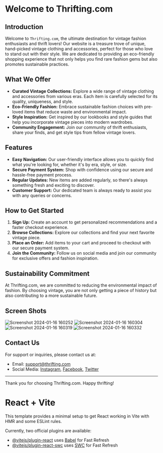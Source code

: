 # Welcome to Thrifting.com

## Introduction
Welcome to `Thrifting.com`, the ultimate destination for vintage fashion enthusiasts and thrift lovers! Our website is a treasure trove of unique, hand-picked vintage clothing and accessories, perfect for those who love to stand out with their style. We are dedicated to providing an eco-friendly shopping experience that not only helps you find rare fashion gems but also promotes sustainable practices.

## What We Offer
- **Curated Vintage Collections:** Explore a wide range of vintage clothing and accessories from various eras. Each item is carefully selected for its quality, uniqueness, and style.
- **Eco-Friendly Fashion:** Embrace sustainable fashion choices with pre-loved items that reduce waste and environmental impact.
- **Style Inspiration:** Get inspired by our lookbooks and style guides that help you incorporate vintage pieces into modern wardrobes.
- **Community Engagement:** Join our community of thrift enthusiasts, share your finds, and get style tips from fellow vintage lovers.

## Features
- **Easy Navigation:** Our user-friendly interface allows you to quickly find what you're looking for, whether it's by era, style, or size.
- **Secure Payment System:** Shop with confidence using our secure and hassle-free payment process.
- **Regular Updates:** New items are added regularly, so there's always something fresh and exciting to discover.
- **Customer Support:** Our dedicated team is always ready to assist you with any queries or concerns.

## How to Get Started
1. **Sign Up:** Create an account to get personalized recommendations and a faster checkout experience.
2. **Browse Collections:** Explore our collections and find your next favorite vintage piece.
3. **Place an Order:** Add items to your cart and proceed to checkout with our secure payment system.
4. **Join the Community:** Follow us on social media and join our community for exclusive offers and fashion inspiration.

## Sustainability Commitment
At Thrifting.com, we are committed to reducing the environmental impact of fashion. By choosing vintage, you are not only getting a piece of history but also contributing to a more sustainable future.

## Screen Shots
![Screenshot 2024-01-16 160252](https://github.com/Trevis-Williams/Trevis-book-search-engine/assets/135195221/34b53b52-f8c1-498a-a1ea-08f447159a43)
![Screenshot 2024-01-16 160304](https://github.com/Trevis-Williams/Trevis-book-search-engine/assets/135195221/772d20c4-a44e-4f3c-a661-2b95e41842dd)
![Screenshot 2024-01-16 160319](https://github.com/Trevis-Williams/Trevis-book-search-engine/assets/135195221/b333528f-d951-4d94-86d6-5788bc357d86)
![Screenshot 2024-01-16 160332](https://github.com/Trevis-Williams/Trevis-book-search-engine/assets/135195221/6044ef6d-7b64-4ea7-aa16-b8e01a1e4470)

## Contact Us
For support or inquiries, please contact us at:
- Email: support@thrifting.com
- Social Media: [Instagram](#), [Facebook](#), [Twitter](#)

---

Thank you for choosing Thrifting.com. Happy thrifting!


# React + Vite

This template provides a minimal setup to get React working in Vite with HMR and some ESLint rules.

Currently, two official plugins are available:

- [@vitejs/plugin-react](https://github.com/vitejs/vite-plugin-react/blob/main/packages/plugin-react/README.md) uses [Babel](https://babeljs.io/) for Fast Refresh
- [@vitejs/plugin-react-swc](https://github.com/vitejs/vite-plugin-react-swc) uses [SWC](https://swc.rs/) for Fast Refresh
